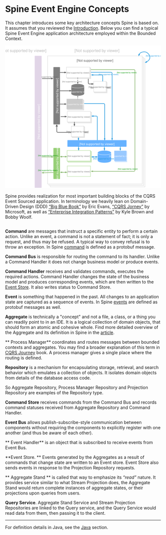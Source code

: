   

# Spine Event Engine Concepts

This chapter introduces some key architecture concepts Spine is based on. It assumes that you reviewed the [Introduction](README.md).
Below you can find a typical Spine Event Engine application architecture employed within the Bounded Context.


![Spine Event Engine Diagram](Diagram-SpineEventEngine.svg)

Spine provides realization for most important building blocks of the CQRS Event Sourced application. In terminology we heavily lean on Domain-Driven Design (DDD) [“Big Blue Book”](http://www.amazon.com/Domain-Driven-Design-Tackling-Complexity-Software/dp/0321125215) by Eric Evans, [“CQRS Jorney”](https://msdn.microsoft.com/en-us/library/jj554200.aspx) by Microsoft, as well as [“Enterprise Integration Patterns”](http://www.amazon.com/o/asin/0321200683/ref=nosim/enterpriseint-20) by Kyle Brown and Bobby Woolf. 

## 

**Command** are messages that instruct a specific entity to perform a certain action. Unlike an event, a command is not a statement of fact; it is only a request, and thus may be refused. A typical way to convey refusal is to throw an exception. In Spine [command](/java/commands.md) is defined as a protobuf message.

**Command Bus** is responsible for routing the command to its handler. Unlike a Command Handler it does not change business model or produce events.

**Command Handler** receives and validates commands, executes the required actions.
Command Handler changes the state of the business model and produces corresponding events, which are then written to the [Event Store](#eventstore). It also writes status to Command Store.

**Event** is something that happened in the past.
All changes to an application state are captured as a sequence of events. In Spine [events](/java/event.md) are defined as protobuf messages as well.

**Aggregate** is technically a "concept" and not a file, a class, or a thing you can readily point to in an IDE. It is a logical collection of domain objects, that should form an atomic and cohesive whole. Find more detailed overview of the Aggregate and its definition in Spine in the [article](/java/aggregate.md).

** Process Manager** coordinates and routes messages between bounded contexts and aggregates. You may find a broader explanation of this term  in [CQRS Journey](https://msdn.microsoft.com/en-us/library/jj591569.aspx) book. A process manager gives a single place where the routing is defined.

**Repository** is a mechanism for encapsulating storage, retrieval, and search behavior which emulates a collection of objects. It isolates domain objects from details of the database access code. 

So Aggregate Repository, Process Manager Repository and Projection Repository are examples of the  Repository type. 

**Command Store** receives commands from the Command Bus and records command statuses received from Aggregate Repository and Command Handler.

**Event Bus** allows publish-subscribe-style communication between components without requiring the components to explicitly register with one another (and thus be aware of each other).

** Event Handler** is an object that is subscribed to receive events from Event Bus.

<a name = "eventstore"></a>
**Event Store. ** Events generated by the Aggregates as a result of commands that change state are written to an Event store. Event Store also sends events in response to the Projection Repository requests.

  ** Aggregate Stand ** is called that way to emphasize its _“read”_ nature. It provides service similar to what Stream Projection does, the Aggregate Stand would return complete instances of aggregate states, or their projections upon queries from users.

**Query Service**. Aggregate Stand Service and Stream Projection Repositories are linked to the Query service, and the Query Service would read data from them, then passing it to the client.

___

For definition details in Java, see the [Java](/java/README.md) section.
